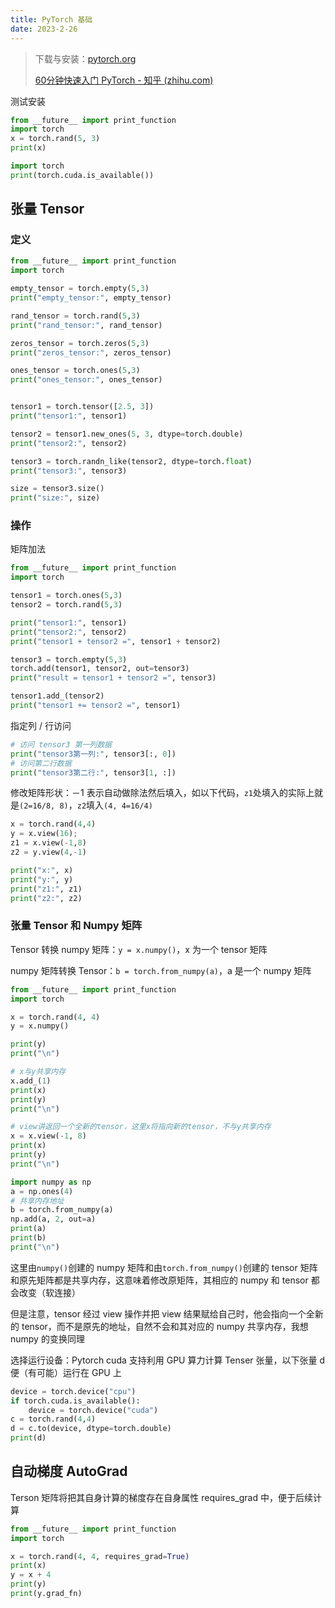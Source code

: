 ```yaml
---
title: PyTorch 基础
date: 2023-2-26
---
```


> 下载与安装：[pytorch.org](https://pytorch.org/get-started/locally/)
>
> [60分钟快速入门 PyTorch - 知乎 (zhihu.com)](https://zhuanlan.zhihu.com/p/66543791)

测试安装

```python
from __future__ import print_function
import torch
x = torch.rand(5, 3)
print(x)

import torch
print(torch.cuda.is_available())
```

## 张量 Tensor

### 定义

```python
from __future__ import print_function
import torch

empty_tensor = torch.empty(5,3)
print("empty_tensor:", empty_tensor)

rand_tensor = torch.rand(5,3)
print("rand_tensor:", rand_tensor)

zeros_tensor = torch.zeros(5,3)
print("zeros_tensor:", zeros_tensor)

ones_tensor = torch.ones(5,3)
print("ones_tensor:", ones_tensor)


tensor1 = torch.tensor([2.5, 3])
print("tensor1:", tensor1)

tensor2 = tensor1.new_ones(5, 3, dtype=torch.double)
print("tensor2:", tensor2)

tensor3 = torch.randn_like(tensor2, dtype=torch.float)
print("tensor3:", tensor3)

size = tensor3.size()
print("size:", size)
```

### 操作

矩阵加法

```python
from __future__ import print_function
import torch

tensor1 = torch.ones(5,3)
tensor2 = torch.rand(5,3)

print("tensor1:", tensor1)
print("tensor2:", tensor2)
print("tensor1 + tensor2 =", tensor1 + tensor2)

tensor3 = torch.empty(5,3)
torch.add(tensor1, tensor2, out=tensor3)
print("result = tensor1 + tensor2 =", tensor3)

tensor1.add_(tensor2)
print("tensor1 += tensor2 =", tensor1)
```

指定列 / 行访问

```python
# 访问 tensor3 第一列数据
print("tensor3第一列:", tensor3[:, 0])
# 访问第二行数据
print("tensor3第二行:", tensor3[1, :])
```

修改矩阵形状：－1 表示自动做除法然后填入，如以下代码，`z1`处填入的实际上就是`(2=16/8, 8)`，`z2`填入`(4, 4=16/4)`

```python
x = torch.rand(4,4)
y = x.view(16);
z1 = x.view(-1,8)
z2 = y.view(4,-1)

print("x:", x)
print("y:", y)
print("z1:", z1)
print("z2:", z2)
```

### 张量 Tensor 和 Numpy 矩阵

Tensor 转换 numpy 矩阵：`y = x.numpy()`，x 为一个 tensor 矩阵

numpy 矩阵转换 Tensor：`b = torch.from_numpy(a)`，a 是一个 numpy 矩阵

```python
from __future__ import print_function
import torch

x = torch.rand(4, 4)
y = x.numpy()

print(y)
print("\n")

# x与y共享内存
x.add_(1)
print(x)
print(y)
print("\n")

# view讲返回一个全新的tensor，这里x将指向新的tensor，不与y共享内存
x = x.view(-1, 8)
print(x)
print(y)
print("\n")

import numpy as np
a = np.ones(4)
# 共享内存地址
b = torch.from_numpy(a)
np.add(a, 2, out=a)
print(a)
print(b)
print("\n")
```

这里由`numpy()`创建的 numpy 矩阵和由`torch.from_numpy()`创建的 tensor 矩阵和原先矩阵都是共享内存，这意味着修改原矩阵，其相应的 numpy 和 tensor 都会改变（软连接）

但是注意，tensor 经过 view 操作并把 view 结果赋给自己时，他会指向一个全新的 tensor，而不是原先的地址，自然不会和其对应的 numpy 共享内存，我想 numpy 的变换同理

选择运行设备：Pytorch cuda 支持利用 GPU 算力计算 Tenser 张量，以下张量 d 便（有可能）运行在 GPU 上

```python
device = torch.device("cpu")
if torch.cuda.is_available():
	device = torch.device("cuda")
c = torch.rand(4,4)
d = c.to(device, dtype=torch.double)
print(d)
```

## 自动梯度 AutoGrad

Terson 矩阵将把其自身计算的梯度存在自身属性 requires_grad 中，便于后续计算

```python
from __future__ import print_function
import torch

x = torch.rand(4, 4, requires_grad=True)
print(x)
y = x + 4
print(y)
print(y.grad_fn)
```
